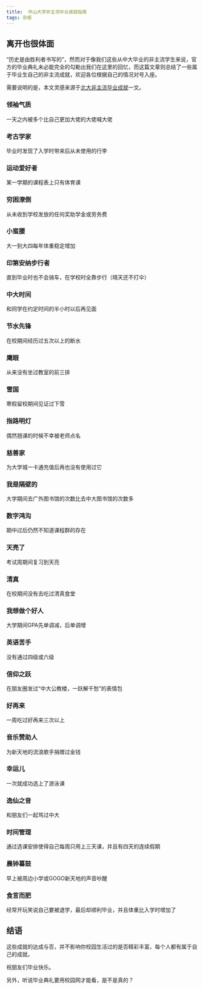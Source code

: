 ```yaml
---
title:  中山大学非主流毕业成就指南
tags: 杂感
---
```


## 离开也很体面

“历史是由胜利者书写的”，然而对于像我们这些从中大毕业的非主流学生来说，官方的毕业典礼未必能完全的勾勒出我们在这里的回忆，而这篇文章则总结了一些属于毕业生自己的非主流成就，欢迎各位根据自己的情况对号入座。

需要说明的是，本文灵感来源于[北大非主流毕业成就](https://mp.weixin.qq.com/s?subscene=23&__biz=MzIyNjU3Mzk5MQ==&mid=2247485435&idx=1&sn=7825da8b3246d3734dffe906aacbbf02&chksm=e86f2c33df18a5257894017c15766125bbd3c0d5932d52a0213a2b7c42263e0189a10110c3b4&scene=7#rd)一文。

### 领袖气质
一天之内被多个比自己更加大佬的大佬喊大佬

### 考古学家
毕业时发现了入学时带来后从未使用的行李

### 运动爱好者
某一学期的课程表上只有体育课

### 穷困潦倒
从未收到学校发放的任何奖助学金或劳务费

### 小蛮腰
大一到大四每年体重稳定增加

### 印第安纳步行者
直到毕业时也不会骑车，在学校时全靠步行（晴天还不打伞）

### 中大时间
和同学在约定时间的半小时以后再见面

### 节水先锋
在校期间经历过五次以上的断水

### 鹰眼
从来没有坐过教室的前三排

### 雪国
寒假留校期间见证过下雪

### 指路明灯
偶然翘课的时候不幸被老师点名

### 慈善家
为大学城一卡通充值后再也没有使用过它

### 我是隔壁的
大学期间去广外图书馆的次数比去中大图书馆的次数多

### 数字鸿沟
期中过后仍然不知道课程群的存在

### 天亮了
考试周期间复习到天亮

### 清真
在校期间没有去吃过清真食堂

### 我想做个好人
大学期间GPA先单调减，后单调增

### 英语苦手
没有通过四级或六级

### 信仰之跃
在朋友圈发过“中大公教楼，一跃解千愁”的表情包

### 好再来
一周吃过好再来三次以上

### 音乐赞助人
为新天地的流浪歌手捐赠过金钱

### 幸运儿
一次就成功选上了游泳课

### 逸仙之音
和朋友们一起骂过中大

### 时间管理
通过选课安排使得自己每周只用上三天课，并且有四天的连续假期

### 晨钟暮鼓
早上被周边小学或GOGO新天地的声音吵醒

### 食言而肥
经常开玩笑说自己要被退学，最后却顺利毕业，并且体重比入学时增加了

## 结语
这些成就的达成与否，并不影响你校园生活过的是否精彩丰富，每个人都有属于自己的成就。

祝朋友们毕业快乐。

另外，听说毕业典礼要用校园网才能看，是不是真的？